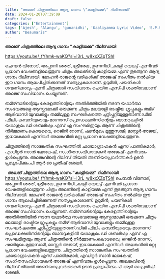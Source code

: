 ```yaml
---
title: "അലങ് ചിത്രത്തിലെ ആദ്യ ഗാനം \"കാളിയമ്മ\" റിലീസായി"
date: 2024-01-20T07:39:09
draft: false
categories: ["Entertainment"]
tags: ['Ajesh', 'Alangu', 'gunanidhi', 'Kaaliyamma Lyric Video', 'S.P.Shakthivel']
author: "Beaumaris"
---
```


<strong>അലങ് ചിത്രത്തിലെ ആദ്യ ഗാനം "കാളിയമ്മ" റിലീസായി</strong>

https://youtu.be/_fYhmk-waKQ?si=I3rL_w8xxXZqTShI

ചെമ്പൻ വിനോദ്, അപ്പാനി ശരത്, ശ്രീരേഖ ,ഗുണനിധി ,കാളി വെങ്കട്ട് എന്നിവർ പ്രധാന വേഷങ്ങളിലെത്തുന്ന ചിത്രം അലങിന്റെ കാളിയമ്മ എന്ന് തുടങ്ങുന്ന ആദ്യ ഗാനം റിലീസായി. മോഹൻ രാജന്റെ വരികൾക്ക് അജേഷ് സംഗീതം നൽകിയ ഈ ഗാനം ആലപിച്ചിരിക്കുന്നത് സത്യപ്രകാശാണ്. ഉറുമീൻ, പയനികൾ ഗവണിക്കാവും എന്നീ ചിത്രങ്ങൾ സംവിധാനം ചെയ്‌ത എസ്‌പി ശക്തിവേലാണ് അലങ്ക് സംവിധാനം ചെയ്യുന്നത്.

തമിഴ്‌നാടിന്റെയും കേരളത്തിന്റെയും അതിർത്തിയിൽ നടന്ന യഥാർത്ഥ സംഭവങ്ങളെ ആസ്പദമാക്കി ഒരുക്കുന്ന ചിത്രം മലയാളി രാഷ്ട്രീയ ഗ്രൂപ്പുകളും തമിഴ് ആദിവാസി യുവാക്കളും തമ്മിലുള്ള സംഘർഷത്തെ ചുറ്റിപ്പറ്റിയുള്ളതാണ്.ഡിജി ഫിലിം കമ്പനിയുടെയും മാഗ്നാസ് പ്രൊഡക്ഷൻസിന്റെയും ബാനറുകളിൽ യഥാക്രമം ഡി ശബരീഷും എസ് എ സംഘമിത്രയും ആണ് ചിത്രത്തിന്റെ നിർമ്മാണം.കൊട്രവൈ, റെജിൻ റോസ്, ഷൺമുഖം മുത്തുസാമി, മാസ്റ്റർ അജയ്, ഇധയകുമാർ എന്നിവർ അലങ്കുവിൽ മറ്റു പ്രധാന വേഷങ്ങളിലെത്തുന്നു.

ചിത്രത്തിന്റെ സാങ്കേതിക സംഘത്തിൽ ഛായാഗ്രാഹകൻ എസ് പാണ്ടികുമാർ, എഡിറ്റർ സാൻ ലോകേഷ്, സംഗീതസംവിധായകൻ അജേഷ് എന്നിവരും ഉൾപ്പെടുന്നു. അലങ്കുവിന്റെ റിലീസ് തീയതി അണിയറപ്രവർത്തകർ ഉടൻ പ്രഖ്യാപിക്കും.പി ആർ ഓ പ്രതീഷ് ശേഖർ.

&nbsp;
**അലങ് ചിത്രത്തിലെ ആദ്യ ഗാനം "കാളിയമ്മ" റിലീസായി** https://youtu.be/_fYhmk-waKQ?si=I3rL_w8xxXZqTShI ചെമ്പൻ വിനോദ്, അപ്പാനി ശരത്, ശ്രീരേഖ ,ഗുണനിധി ,കാളി വെങ്കട്ട് എന്നിവർ പ്രധാന വേഷങ്ങളിലെത്തുന്ന ചിത്രം അലങിന്റെ കാളിയമ്മ എന്ന് തുടങ്ങുന്ന ആദ്യ ഗാനം റിലീസായി. മോഹൻ രാജന്റെ വരികൾക്ക് അജേഷ് സംഗീതം നൽകിയ ഈ ഗാനം ആലപിച്ചിരിക്കുന്നത് സത്യപ്രകാശാണ്. ഉറുമീൻ, പയനികൾ ഗവണിക്കാവും എന്നീ ചിത്രങ്ങൾ സംവിധാനം ചെയ്‌ത എസ്‌പി ശക്തിവേലാണ് അലങ്ക് സംവിധാനം ചെയ്യുന്നത്. തമിഴ്‌നാടിന്റെയും കേരളത്തിന്റെയും അതിർത്തിയിൽ നടന്ന യഥാർത്ഥ സംഭവങ്ങളെ ആസ്പദമാക്കി ഒരുക്കുന്ന ചിത്രം മലയാളി രാഷ്ട്രീയ ഗ്രൂപ്പുകളും തമിഴ് ആദിവാസി യുവാക്കളും തമ്മിലുള്ള സംഘർഷത്തെ ചുറ്റിപ്പറ്റിയുള്ളതാണ്.ഡിജി ഫിലിം കമ്പനിയുടെയും മാഗ്നാസ് പ്രൊഡക്ഷൻസിന്റെയും ബാനറുകളിൽ യഥാക്രമം ഡി ശബരീഷും എസ് എ സംഘമിത്രയും ആണ് ചിത്രത്തിന്റെ നിർമ്മാണം.കൊട്രവൈ, റെജിൻ റോസ്, ഷൺമുഖം മുത്തുസാമി, മാസ്റ്റർ അജയ്, ഇധയകുമാർ എന്നിവർ അലങ്കുവിൽ മറ്റു പ്രധാന വേഷങ്ങളിലെത്തുന്നു. ചിത്രത്തിന്റെ സാങ്കേതിക സംഘത്തിൽ ഛായാഗ്രാഹകൻ എസ് പാണ്ടികുമാർ, എഡിറ്റർ സാൻ ലോകേഷ്, സംഗീതസംവിധായകൻ അജേഷ് എന്നിവരും ഉൾപ്പെടുന്നു. അലങ്കുവിന്റെ റിലീസ് തീയതി അണിയറപ്രവർത്തകർ ഉടൻ പ്രഖ്യാപിക്കും.പി ആർ ഓ പ്രതീഷ് ശേഖർ. 

